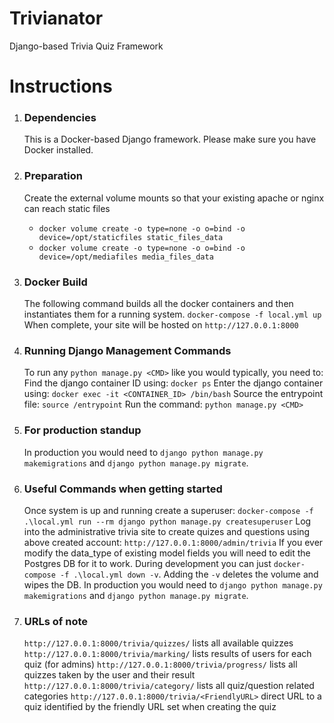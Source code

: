 # Trivianator
Django-based Trivia Quiz Framework

# Instructions

1) ### Dependencies
   This is a Docker-based Django framework. Please make sure you have Docker installed.

3) ### Preparation
   Create the external volume mounts so that your existing apache or nginx can reach static files
   * `docker volume create -o type=none -o o=bind -o device=/opt/staticfiles static_files_data`
   * `docker volume create -o type=none -o o=bind -o device=/opt/mediafiles media_files_data`

4) ### Docker Build
   The following command builds all the docker containers and then instantiates them for a running system.
   `docker-compose -f local.yml up`
   When complete, your site will be hosted on `http://127.0.0.1:8000`

5) ### Running Django Management Commands
   To run any `python manage.py <CMD>` like you would typically, you need to:
   Find the django container ID using: `docker ps`
   Enter the django container using: `docker exec -it <CONTAINER_ID> /bin/bash`
   Source the entrypoint file: `source /entrypoint`
   Run the command: `python manage.py <CMD>`

6) ### For production standup
   In production you would need to `django python manage.py makemigrations` and `django python manage.py migrate`.

6) ### Useful Commands when getting started
   Once system is up and running create a superuser:
   `docker-compose -f .\local.yml run --rm django python manage.py createsuperuser`
   Log into the administrative trivia site to create quizes and questions using above created account:
  `http://127.0.0.1:8000/admin/trivia`
   If you ever modify the data_type of existing model fields you will need to edit the Postgres DB for it to work.
   During development you can just `docker-compose -f .\local.yml down -v`. Adding the `-v` deletes the volume and wipes the DB.
   In production you would need to `django python manage.py makemigrations` and `django python manage.py migrate`.

7) ### URLs of note
   `http://127.0.0.1:8000/trivia/quizzes/` lists all available quizzes
   `http://127.0.0.1:8000/trivia/marking/` lists results of users for each quiz (for admins)
   `http://127.0.0.1:8000/trivia/progress/` lists all quizzes taken by the user and their result
   `http://127.0.0.1:8000/trivia/category/` lists all quiz/question related categories
   `http://127.0.0.1:8000/trivia/<FriendlyURL>` direct URL to a quiz identified by the friendly URL set when creating the quiz
